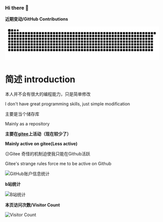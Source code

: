 ### Hi there 👋
**近期变动/GitHub Contributions**

<picture>
  <source media="(prefers-color-scheme: dark)" srcset="https://raw.githubusercontent.com/xxxxxxyyy/xxxxxxyyy/output/github-contribution-grid-snake-dark.svg" />
  <source media="(prefers-color-scheme: light)" srcset="https://raw.githubusercontent.com/xxxxxxyyy/xxxxxxyyy/output/github-contribution-grid-snake.svg" />
  <img alt="github-snake" src="https://raw.githubusercontent.com/Little-Data/Little-Data/output/github-contribution-grid-snake.svg" />
</picture> 

# 简述 introduction
本人并不会有很大的编程能力，只是简单修改

I don't have great programming skills, just simple modification

主要是当个储存库

Mainly as a repository

**主要在[gitee](https://gitee.com/Little-Data/)上活动（现在较少了）**

**Mainly active on gitee(Less active)**

😕Gitee 奇怪的机制迫使我只能在Github活跃

Gitee's strange rules force me to be active on Github

![GitHub账户信息统计](https://github-stats.ubrong.com/api?username=xxxxxxyyy&show_icons=true)

**b站统计**

![B站统计](https://stats.justsong.cn/api/bilibili/?id=357695126)

**本页访问次数/Visitor Count**

![Visitor Count](https://profile-counter.glitch.me/little-data/count.svg)
<!---
Little-Data/Little-Data is a ✨ special ✨ repository because its `README.md` (this file) appears on your GitHub profile.
You can click the Preview link to take a look at your changes.
--->
<!--
**xxxxxxyyy/xxxxxxyyy** is a ✨ _special_ ✨ repository because its `README.md` (this file) appears on your GitHub profile.

Here are some ideas to get you started:

- 🔭 I’m currently working on ...
- 🌱 I’m currently learning ...
- 👯 I’m looking to collaborate on ...
- 🤔 I’m looking for help with ...
- 💬 Ask me about ...
- 📫 How to reach me: ...
- 😄 Pronouns: ...
- ⚡ Fun fact: ...
-->
